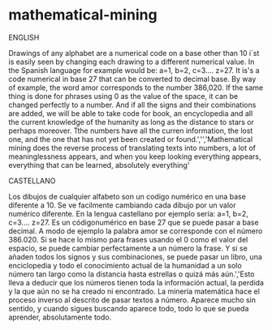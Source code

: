 # mathematical-mining

ENGLISH

Drawings of any alphabet are a numerical code on a base other than 10 i´st is easily seen by changing each drawing to a different numerical value. In the Spanish language for example would be: a=1, b=2, c=3.... z=27. It is's a code numerical in base 27 that can be converted to decimal base. By way of example, the word amor corresponds to the number 386,020. If the same thing is done for phrases using 0 as the value of the space, it can be changed perfectly to a number. And if all the signs and their combinations are added, we will be able to take code for book, an encyclopedia and all the current knowledge of the humanity as long as the distance to stars or perhaps moreover. Tthe numbers have all the curren information, the lost one, and the one that has not yet been created or found.','','Mathematical mining does the reverse process of translating texts into numbers, a lot of meaninglessness appears, and when you keep looking everything appears, everything that can be learned, absolutely everything'


CASTELLANO

Los dibujos de cualquier alfabeto son un codigo numérico en una base diferente a 10. Se ve facilmente cambiando cada dibujo por un valor numérico diferente. En la lengua castellano por ejemplo sería: a=1, b=2, c=3.... z=27. Es un códigonumérico en base 27 que se puede pasar a base decimal. A modo de ejemplo la palabra amor se corresponde con el número 386.020. Si se hace lo mismo para frases usando el 0 como el valor del espacio, se puede cambiar perfectamente a un número la frase. Y si se añaden todos los signos y sus combinaciones, se puede pasar un libro, una enciclopedia y todo el conocimiento actual de la humanidad a un solo número tan largo como la distancia hasta estrellas o quizá más aún.','Esto lleva a deducir que los números tienen toda la información actual, la perdida y la que aún no se ha creado ni encontrado. La minería matemática hace el proceso inverso al descrito de pasar textos a número. Aparece mucho sin sentido, y cuando sigues buscando aparece todo, todo lo que se pueda aprender, absolutamente todo.

